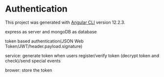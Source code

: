# Authentication

This project was generated with [Angular CLI](https://github.com/angular/angular-cli) version 12.2.3.

express as server and mongoDB as database

token based authentication(JSON Web Token/JWT/header.payload.signature)

service: generate token when users register/verify token (decrypt token and check)/send special events

brower: store the token